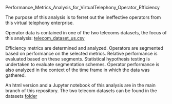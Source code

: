     
Performance_Metrics_Analysis_for_VirtualTelephony_Operator_Efficiency

The purpose of this analysis is to ferret out the ineffective operators from this virtual telephony enterprise. 

Operator data is contained in one of the two telecoms datasets, the focus of this analysis: [telecom_dataset_us.csv](https://github.com/daiichigo/Analytics/blob/main/datasets/telecom_dataset_us.csv) 

Efficiency metrics are determined and analyzed. 
Operators are segmented based on performance on the selected metrics. Relative performance is evaluated based on these segments. Statistical hypothesis testing is undertaken to evaluate segmentation schemes. 
Operator performance is also analyzed in the context of the time frame in which the data was gathered. 

An html version and a Jupyter notebook of this analysis are in the main branch of this repository. The two telecom datasets can be found in the datasets [folder](https://github.com/daiichigo/Analytics/tree/main/datasets)
    
